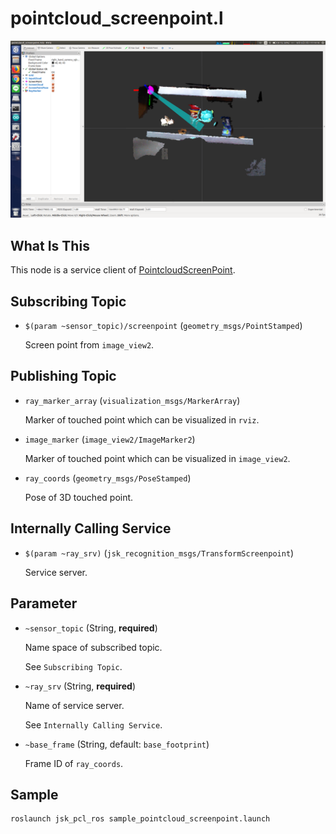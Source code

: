 # pointcloud_screenpoint.l

![](images/pointcloud_screenpoint_client.png)

## What Is This

This node is a service client of [PointcloudScreenPoint](pointcloud_screenpoint.md).


## Subscribing Topic

* `$(param ~sensor_topic)/screenpoint` (`geometry_msgs/PointStamped`)

  Screen point from `image_view2`.


## Publishing Topic

* `ray_marker_array` (`visualization_msgs/MarkerArray`)

  Marker of touched point which can be visualized in `rviz`.

* `image_marker` (`image_view2/ImageMarker2`)

  Marker of touched point which can be visualized in `image_view2`.

* `ray_coords` (`geometry_msgs/PoseStamped`)

  Pose of 3D touched point.


## Internally Calling Service

* `$(param ~ray_srv)` (`jsk_recognition_msgs/TransformScreenpoint`)

  Service server.


## Parameter

* `~sensor_topic` (String, __required__)

  Name space of subscribed topic.

  See `Subscribing Topic`.

* `~ray_srv` (String, __required__)

  Name of service server.

  See `Internally Calling Service`.

* `~base_frame` (String, default: `base_footprint`)

  Frame ID of `ray_coords`.


## Sample

```bash
roslaunch jsk_pcl_ros sample_pointcloud_screenpoint.launch
```
